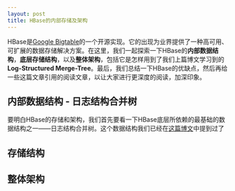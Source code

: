 ```yaml
---
layout: post
title: HBase的内部存储及架构
---
```


HBase是[Google Bigtable](https://research.google.com/archive/bigtable-osdi06.pdf)的一个开源实现。它的出现为业界提供了一种高可用、可扩展的数据存储解决方案。在这里，我们一起探索一下HBase的**内部数据结构**，**底层存储结构**，以及**整体架构**，包括它是怎样用到了我们上篇博文学习到的**Log-Structured Merge-Tree**。最后，我们总结一下HBase的优缺点，然后再给一些这篇文章引用的阅读文章，以让大家进行更深度的阅读，加深印象。

## 内部数据结构 - 日志结构合并树
要明白HBase的存储和架构，我们首先要看一下HBase底层所依赖的最基础的数据结构之一——日志结构合并树。这个数据结构我们已经在[这篇博文]()中提到过了


## 存储结构

## 整体架构